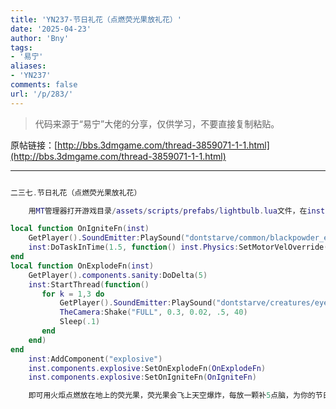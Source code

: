 ```yaml
---
title: 'YN237-节日礼花（点燃荧光果放礼花）'
date: '2025-04-23'
author: 'Bny'
tags:
- '易宁'
aliases:
- 'YN237'
comments: false
url: '/p/283/'
---
```


> 代码来源于“易宁”大佬的分享，仅供学习，不要直接复制粘贴。

原帖链接：[http://bbs.3dmgame.com/thread-3859071-1-1.html](http://bbs.3dmgame.com/thread-3859071-1-1.html)

---

```lua  

二三七.节日礼花（点燃荧光果放礼花）

	用MT管理器打开游戏目录/assets/scripts/prefabs/lightbulb.lua文件，在inst:AddComponent("inventoryitem")的下一行插入以下内容：

local function OnIgniteFn(inst)
	GetPlayer().SoundEmitter:PlaySound("dontstarve/common/blackpowder_explo")
	inst:DoTaskInTime(1.5, function() inst.Physics:SetMotorVelOverride(0,42,0) end)
end
local function OnExplodeFn(inst)
	GetPlayer().components.sanity:DoDelta(5)
	inst:StartThread(function()
	   for k = 1,3 do
		   GetPlayer().SoundEmitter:PlaySound("dontstarve/creatures/eyeballturret/shotexplo")
		   TheCamera:Shake("FULL", 0.3, 0.02, .5, 40)
		   Sleep(.1)
	   end
	end)
end
	inst:AddComponent("explosive")
	inst.components.explosive:SetOnExplodeFn(OnExplodeFn)
	inst.components.explosive:SetOnIgniteFn(OnIgniteFn)

	即可用火炬点燃放在地上的荧光果，荧光果会飞上天空爆炸，每放一颗补5点脑，为你的节日增加一点气氛吧。在地洞里放礼花可以引起地震。如果想连续燃放，就将荧光果摆成一排（距离要近一些），点燃一个，其他就会陆续被点燃

```  

